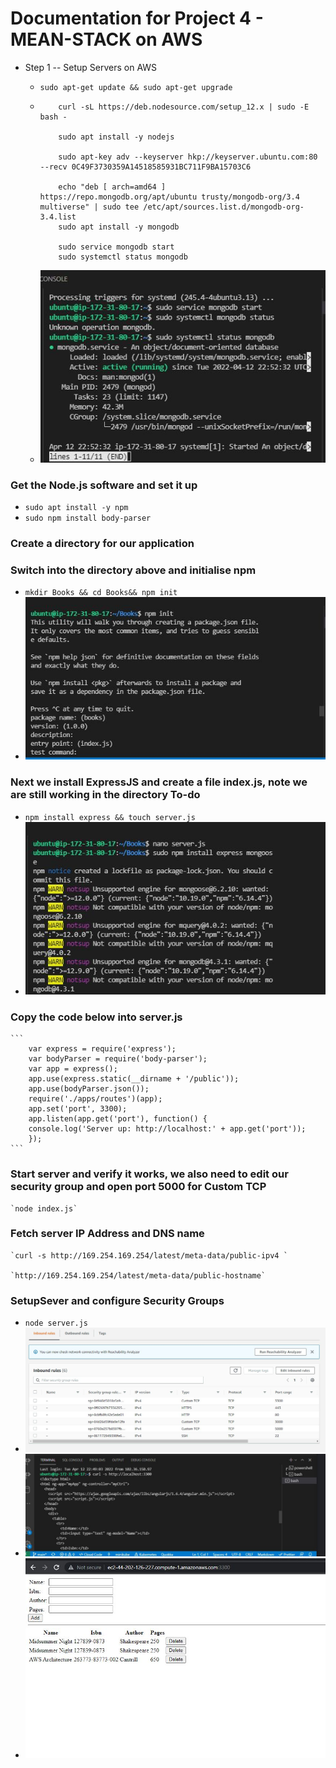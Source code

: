 # Documentation for Project 4 - MEAN-STACK on AWS
- Step 1 -- Setup Servers on AWS 
  
   - `sudo apt-get update && sudo apt-get upgrade` 
   - ``` sudo apt -y install curl dirmngr apt-transport-https lsb-release ca-certificates
         curl -sL https://deb.nodesource.com/setup_12.x | sudo -E bash -

         sudo apt install -y nodejs

         sudo apt-key adv --keyserver hkp://keyserver.ubuntu.com:80 --recv 0C49F3730359A14518585931BC711F9BA15703C6

         echo "deb [ arch=amd64 ] https://repo.mongodb.org/apt/ubuntu trusty/mongodb-org/3.4 multiverse" | sudo tee /etc/apt/sources.list.d/mongodb-org-3.4.list
         sudo apt install -y mongodb

         sudo service mongodb start
         sudo systemctl status mongodb
     ```

   -  ![Connecting to the EC2-instance](./images/Capture-EC2StartConfigureMongo.JPG)
  
### Get the Node.js software and set it up 
   - `sudo apt install -y npm`
   - `sudo npm install body-parser`

### Create a directory for our application
### Switch into the directory above and initialise npm
   - `mkdir Books && cd Books&& npm init`
   - ![Install NPM](./images/Capture-InitialiseNPM.JPG)

### Next we install ExpressJS and create a file index.js, note we are still working in the directory To-do 
   - `npm install express && touch server.js`
   - ![Install Express.JS](./images/Capture-InstallExpress.JPG)
### Copy the code below into server.js 

    ```
        var express = require('express');
        var bodyParser = require('body-parser');
        var app = express();
        app.use(express.static(__dirname + '/public'));
        app.use(bodyParser.json());
        require('./apps/routes')(app);
        app.set('port', 3300);
        app.listen(app.get('port'), function() {
        console.log('Server up: http://localhost:' + app.get('port'));
        });
    ```
### Start server and verify it works, we also need to edit our security group and open port 5000 for Custom TCP

    `node index.js`

### Fetch server IP Address and DNS name
    `curl -s http://169.254.169.254/latest/meta-data/public-ipv4 `

    `http://169.254.169.254/latest/meta-data/public-hostname`

### SetupSever and configure Security Groups
   - `node server.js`
   - ![LocalHost Server Running](./images/Capture-ConfigureSG.JPG)
   - ![LocalHost Server Running](./images/Capture-Webserver-LocalHost.JPG)
   - ![DNS Server Output](./images/Capture-WebserverDNS.JPG)  
